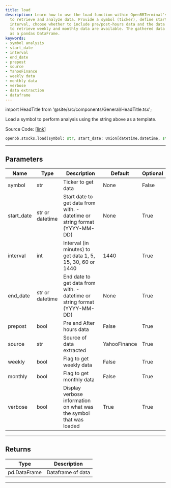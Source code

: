 ```yaml
---
title: load
description: Learn how to use the load function within OpenBBTerminal's stocks module
  to retrieve and analyze data. Provide a symbol (ticker), define start and end dates,
  interval, choose whether to include pre/post-hours data and the data source. Options
  to retrieve weekly and monthly data are available. The gathered data is returned
  as a pandas DataFrame.
keywords:
- symbol analysis
- start_date
- interval
- end_date
- prepost
- source
- YahooFinance
- weekly data
- monthly data
- verbose
- data extraction
- dataframe
---
```


import HeadTitle from '@site/src/components/General/HeadTitle.tsx';

<HeadTitle title="stocks.load - Reference | OpenBB SDK Docs" />

Load a symbol to perform analysis using the string above as a template.

Source Code: [[link](https://github.com/OpenBB-finance/OpenBB/tree/main/openbb_terminal/stocks/stocks_helper.py#L223)]

```python
openbb.stocks.load(symbol: str, start_date: Union[datetime.datetime, str, NoneType] = None, interval: int = 1440, end_date: Union[datetime.datetime, str, NoneType] = None, prepost: bool = False, source: str = "YahooFinance", weekly: bool = False, monthly: bool = False, verbose: bool = True)
```

---

## Parameters

| Name | Type | Description | Default | Optional |
| ---- | ---- | ----------- | ------- | -------- |
| symbol | str | Ticker to get data | None | False |
| start_date | str or datetime | Start date to get data from with. - datetime or string format (YYYY-MM-DD) | None | True |
| interval | int | Interval (in minutes) to get data 1, 5, 15, 30, 60 or 1440 | 1440 | True |
| end_date | str or datetime | End date to get data from with. - datetime or string format (YYYY-MM-DD) | None | True |
| prepost | bool | Pre and After hours data | False | True |
| source | str | Source of data extracted | YahooFinance | True |
| weekly | bool | Flag to get weekly data | False | True |
| monthly | bool | Flag to get monthly data | False | True |
| verbose | bool | Display verbose information on what was the symbol that was loaded | True | True |


---

## Returns

| Type | Description |
| ---- | ----------- |
| pd.DataFrame | Dataframe of data |
---
